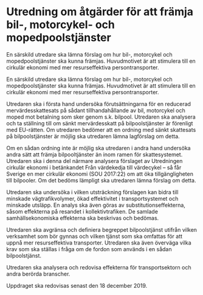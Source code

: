 # Utredning om åtgärder för att främja bil-, motorcykel- och mopedpoolstjänster

En särskild utredare ska lämna förslag om hur bil-, motorcykel och
mopedpoolstjänster ska kunna främjas. Huvudmotivet är att stimulera till en cirkulär ekonomi med mer resurseffektiva persontransporter.

En särskild utredare ska lämna förslag om hur bil-, motorcykel och
mopedpoolstjänster ska kunna främjas. Huvudmotivet är att stimulera till en cirkulär ekonomi med mer resurseffektiva persontransporter.

Utredaren ska i första hand undersöka förutsättningarna för en
reducerad mervärdesskattesats på sådant tillhandahållande av bil,
motorcykel och moped mot betalning som sker genom s.k.
bilpool. Utredaren ska analysera och ta ställning till om sänkt
mervärdesskatt på bilpoolstjänster är förenligt med EU-rätten.
Om utredaren bedömer att en ordning med sänkt skattesats på
bilpoolstjänster är möjlig ska utredaren lämna lagförslag om
detta.

Om en sådan ordning inte är möjlig ska utredaren i andra hand
undersöka andra sätt att främja bilpooltjänster än inom ramen för
skattesystemet. Utredaren ska i denna del närmare analysera
förslaget av Utredningen cirkulär ekonomi i betänkandet Från
värdekedja till värdecykel – så får Sverige en mer cirkulär
ekonomi (SOU 2017:22) om att öka tillgängligheten till
bilpooler. Om det bedöms lämpligt ska utredaren lämna förslag
om detta.

Utredaren ska undersöka i vilken utsträckning förslagen kan
bidra till minskade vägtrafikvolymer, ökad effektivitet i
transportsystemet och minskade utsläpp. En analys ska även
göras av substitutionseffekterna, såsom effekterna på resandet i
kollektivtrafiken. De samlade samhällsekonomiska effekterna
ska beskrivas och bedömas.

Utredaren ska avgränsa och definiera begreppet bilpoolstjänst
utifrån vilken verksamhet som bör gynnas och vilken tjänst som
ska omfattas för att uppnå mer resurseffektiva transporter.
Utredaren ska även överväga vilka krav som ska ställas i fråga
om de fordon som används i en sådan bilpoolstjänst.

Utredaren ska analysera och redovisa effekterna för
transportsektorn och andra berörda branscher.

Uppdraget ska redovisas senast den 18 december 2019.
